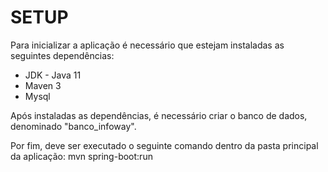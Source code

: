 <h1>SETUP</h1>

<p>Para inicializar a aplicação é necessário que estejam instaladas as seguintes dependências:</p>

<ul>
	<li>JDK - Java 11</li>
	<li>Maven 3</li>
	<li>Mysql</li>
</ul>

<p>Após instaladas as dependências, é necessário criar o banco de dados, denominado "banco_infoway".</p>

<p>Por fim, deve ser executado o seguinte comando dentro da pasta principal da aplicação: mvn spring-boot:run</p>
